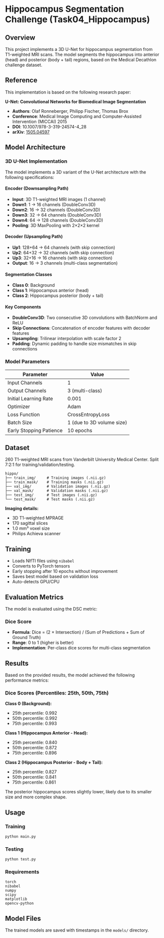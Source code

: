 # Hippocampus Segmentation Challenge (Task04_Hippocampus)

## Overview

This project implements a 3D U-Net for hippocampus segmentation from T1-weighted MRI scans. The model segments the hippocampus into anterior (head) and posterior (body + tail) regions, based on the Medical Decathlon challenge dataset. 

## Reference

This implementation is based on the following research paper:

**U-Net: Convolutional Networks for Biomedical Image Segmentation**

- **Authors**: Olaf Ronneberger, Philipp Fischer, Thomas Brox
- **Conference**: Medical Image Computing and Computer-Assisted Intervention (MICCAI) 2015
- **DOI**: 10.1007/978-3-319-24574-4_28
- **arXiv**: [1505.04597](https://arxiv.org/abs/1505.04597)

## Model Architecture

### 3D U-Net Implementation

The model implements a 3D variant of the U-Net architecture with the following specifications:

#### Encoder (Downsampling Path)
- **Input**: 3D T1-weighted MRI images (1 channel)
- **Down1**: 1 → 16 channels (DoubleConv3D)
- **Down2**: 16 → 32 channels (DoubleConv3D)
- **Down3**: 32 → 64 channels (DoubleConv3D)
- **Down4**: 64 → 128 channels (DoubleConv3D)
- **Pooling**: 3D MaxPooling with 2×2×2 kernel

#### Decoder (Upsampling Path)
- **Up1**: 128+64 → 64 channels (with skip connection)
- **Up2**: 64+32 → 32 channels (with skip connection)
- **Up3**: 32+16 → 16 channels (with skip connection)
- **Output**: 16 → 3 channels (multi-class segmentation)

#### Segmentation Classes
- **Class 0**: Background
- **Class 1**: Hippocampus anterior (head)
- **Class 2**: Hippocampus posterior (body + tail)

#### Key Components
- **DoubleConv3D**: Two consecutive 3D convolutions with BatchNorm and ReLU
- **Skip Connections**: Concatenation of encoder features with decoder features
- **Upsampling**: Trilinear interpolation with scale factor 2
- **Padding**: Dynamic padding to handle size mismatches in skip connections

### Model Parameters

| Parameter | Value |
|-----------|-------|
| Input Channels | 1 |
| Output Channels | 3 (multi-class) |
| Initial Learning Rate | 0.001 |
| Optimizer | Adam |
| Loss Function | CrossEntropyLoss |
| Batch Size | 1 (due to 3D volume size) |
| Early Stopping Patience | 10 epochs |

## Dataset

260 T1-weighted MRI scans from Vanderbilt University Medical Center. Split 7:2:1 for training/validation/testing.

```
hippo/
├── train_img/     # Training images (.nii.gz)
├── train_mask/    # Training masks (.nii.gz)
├── val_img/       # Validation images (.nii.gz)
├── val_mask/      # Validation masks (.nii.gz)
├── test_img/      # Test images (.nii.gz)
└── test_mask/     # Test masks (.nii.gz)
```

**Imaging details:**
- 3D T1-weighted MPRAGE
- 170 sagittal slices
- 1.0 mm³ voxel size
- Philips Achieva scanner


## Training

- Loads NIfTI files using `nibabel`
- Converts to PyTorch tensors
- Early stopping after 10 epochs without improvement
- Saves best model based on validation loss
- Auto-detects GPU/CPU


## Evaluation Metrics

The model is evaluated using the DSC metric:

### Dice Score
- **Formula**: Dice = (2 × Intersection) / (Sum of Predictions + Sum of Ground Truth)
- **Range**: 0 to 1 (higher is better)
- **Implementation**: Per-class dice scores for multi-class segmentation

## Results

Based on the provided results, the model achieved the following performance metrics:

### Dice Scores (Percentiles: 25th, 50th, 75th)

**Class 0 (Background):**
- 25th percentile: 0.992
- 50th percentile: 0.992  
- 75th percentile: 0.993

**Class 1 (Hippocampus Anterior - Head):**
- 25th percentile: 0.840
- 50th percentile: 0.872
- 75th percentile: 0.896

**Class 2 (Hippocampus Posterior - Body + Tail):**
- 25th percentile: 0.827
- 50th percentile: 0.841
- 75th percentile: 0.861


The posterior hippocampus scores slightly lower, likely due to its smaller size and more complex shape.

## Usage

### Training
```bash
python main.py
```

### Testing
```bash
python test.py
```

### Requirements
```
torch
nibabel
numpy
scipy
matplotlib
opencv-python
```

## Model Files

The trained models are saved with timestamps in the `models/` directory.
